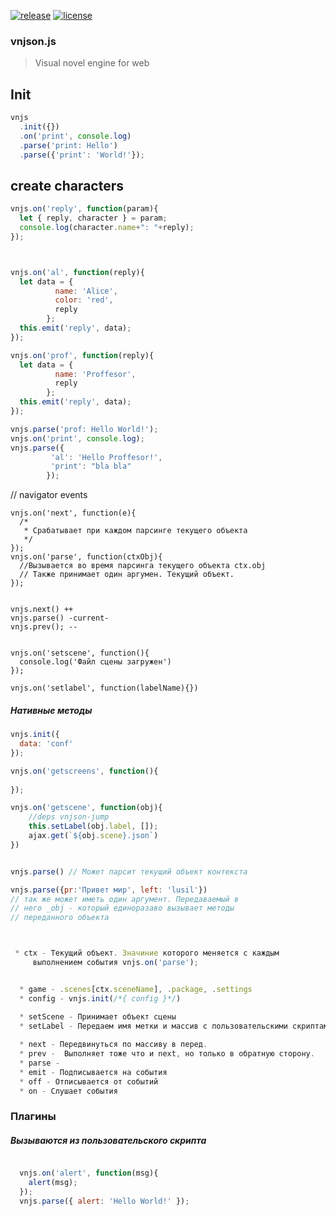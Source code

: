 [![release](https://img.shields.io/badge/vnjson.js-v0.8.0%20--%20Harmony-brightgreen.svg?style=flat-square)]() [![license](https://img.shields.io/npm/l/express.svg?style=flat-square)]() 
### vnjson.js
> Visual novel engine for web




## Init

```js
vnjs
  .init({})
  .on('print', console.log)
  .parse('print: Hello')
  .parse({'print': 'World!'});
```


## create characters
```js
vnjs.on('reply', function(param){
  let { reply, character } = param;
  console.log(character.name+": "+reply);
});



vnjs.on('al', function(reply){
  let data = {
          name: 'Alice',
          color: 'red',
          reply
        };
  this.emit('reply', data);
});

vnjs.on('prof', function(reply){
  let data = {
          name: 'Proffesor',
          reply
        };
  this.emit('reply', data);
});

vnjs.parse('prof: Hello World!');
vnjs.on('print', console.log);
vnjs.parse({
         'al': 'Hello Proffesor!', 
         'print': "bla bla"
        });

```


// navigator events
```
vnjs.on('next', function(e){
  /*
   * Срабатывает при каждом парсинге текущего объекта
   */
});
vnjs.on('parse', function(ctxObj){
  //Вызывается во время парсинга текущего объекта ctx.obj
  // Также принимает один аргумен. Текущий объект.
});


vnjs.next() ++
vnjs.parse() -current-
vnjs.prev(); --


vnjs.on('setscene', function(){
  console.log('Файл сцены загружен')
});

vnjs.on('setlabel', function(labelName){})

```

##### Нативные методы
```javascript
vnjs.init({
  data: 'conf'
});

vnjs.on('getscreens', function(){
  
});

vnjs.on('getscene', function(obj){
    //deps vnjson-jump
    this.setLabel(obj.label, []);
    ajax.get(`${obj.scene}.json`)
})


vnjs.parse() // Может парсит текущий объект контекста

vnjs.parse({pr:'Привет мир', left: 'lusil'})
// так же может иметь один аргумент. Передаваемый в
// него _obj - который единоразаво вызывает методы
// переданного объекта



 * ctx - Текущий объект. Значиние которого меняется с каждым
     выполнением события vnjs.on('parse');


  * game - .scenes[ctx.sceneName], .package, .settings
  * config - vnjs.init(/*{ config }*/)

  * setScene - Принимает объект сцены
  * setLabel - Передаем имя метки и массив с пользовательскими скриптами
 
  * next - Передвинуться по массиву в перед. 
  * prev -  Выполняет тоже что и next, но только в обратную сторону.
  * parse - 
  * emit - Подписывается на события
  * off - Отписывается от событий
  * on - Слушает события


```



### Плагины

##### Вызываются из пользовательского скрипта
```javascript

  vnjs.on('alert', function(msg){
    alert(msg);
  });
  vnjs.parse({ alert: 'Hello World!' });

```
